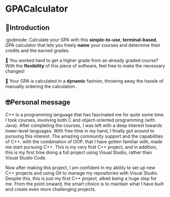 # GPACalculator

📰Introduction
---
:godmode: Calculate your GPA with this **simple-to-use**, **terminal-based**, GPA calculator that lets you freely **name** your courses and determine their credits and the earned grades.

💪 You worked hard to get a higher grade from an already graded course? With the **flexibility** of this piece of software, feel free to make the necessary changes!

🥇 Your GPA is calculated in a **dynamic** fashion, throwing away the hassle of manually ordering the calculation.

🤓Personal message
---
C++ is a programming language that has fascinated me for quite some time. I took courses, involving both C and object-oriented programming (with Java). After completing the courses, I was left
with a deep interest towards lower-level languages. With free time in my hand, I finally got around to pursuing this interest. The amazing community support and the capabilities of C++, with the 
combination of OOP, that I have gotten familiar with, made me start pursuing C++. This is my very first C++ project, and in addition, this is my first time doing a full project using Visual Studio,
rather than Visual Studio Code. 

Now after making this project, I am confident in my ability to set up new C++ projects and using Git to manage my repositories with Visual Studio. Despite this, this is just my first C++ project,
albeit being a huge step for me. From the point onward, the smart choice is to maintain what I have built and create even more challenging projects.
